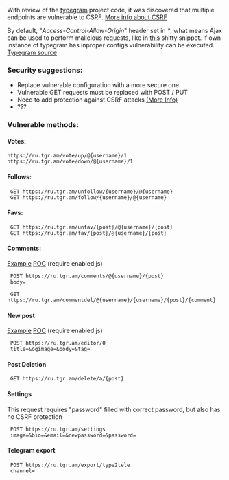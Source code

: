 With review of the [typegram](https://github.com/recoilme/tgram/) project code, it was discovered that multiple endpoints are vulnerable to CSRF. [More info about CSRF](https://www.owasp.org/index.php/Cross-Site_Request_Forgery_(CSRF))

By default, "_Access-Control-Allow-Origin_" header set in _*_, what means Ajax can be used to perform malicious requests, like in [this](../delete.html) shitty snippet.
If own instance of typegram has inproper configs vulnerability can be executed.
[Typegram source](https://github.com/recoilme/tgram/blob/master/main.go#L186)

### Security suggestions:
- Replace vulnerable configuration with a more secure one.
- Vulnerable GET requests must be replaced with POST / PUT
- Need to add protection against CSRF attacks [(More Info)](https://www.owasp.org/index.php/Cross-Site_Request_Forgery_(CSRF)_Prevention_Cheat_Sheet)
- ???

### Vulnerable methods:
#### Votes:
```
https://ru.tgr.am/vote/up/@{username}/1
https://ru.tgr.am/vote/down/@{username}/1
```
#### Follows:
```
 GET https://ru.tgr.am/unfollow/{username}/@{username}
 GET https://ru.tgr.am/follow/{username}/@{username}
```
#### Favs:
```
 GET https://ru.tgr.am/unfav/{post}/@{username}/{post}
 GET https://ru.tgr.am/fav/{post}/@{username}/{post}
```
#### Comments:
[Example](../blob/master/comment.html)
[POC](https://dokzlo13.github.io/typegram_attacks/comment.html) (require enabled js)
```
 POST https://ru.tgr.am/comments/@{username}/{post}
 body=
```
```
 GET https://ru.tgr.am/commentdel/@{username}/{username}/{post}/{comment}
```
#### New post
[Example](../blob/master/post.html)
[POC](https://dokzlo13.github.io/typegram_attacks/post.html) (require enabled js)
```
 POST https://ru.tgr.am/editor/0
 title=&ogimage=&body=&tag=
```
#### Post Deletion
```
 GET https://ru.tgr.am/delete/a/{post}
```
#### Settings
This request requires "password" filled with correct password, but also has no CSRF protection
```
 POST https://ru.tgr.am/settings
 image=&bio=&email=&newpassword=&password=
```
#### Telegram export
```
 POST https://ru.tgr.am/export/type2tele
 channel=
 ```